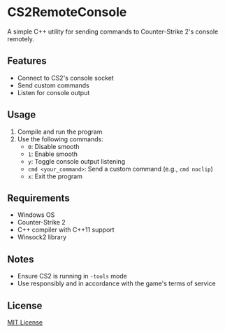 ﻿# CS2RemoteConsole

A simple C++ utility for sending commands to Counter-Strike 2's console remotely.

## Features

- Connect to CS2's console socket
- Send custom commands
- Listen for console output

## Usage

1. Compile and run the program
2. Use the following commands:
    - `0`: Disable smooth
    - `1`: Enable smooth
    - `y`: Toggle console output listening
    - `cmd <your_command>`: Send a custom command (e.g., `cmd noclip`)
    - `x`: Exit the program

## Requirements

- Windows OS
- Counter-Strike 2
- C++ compiler with C++11 support
- Winsock2 library

## Notes

- Ensure CS2 is running in `-tools` mode
- Use responsibly and in accordance with the game's terms of service

## License

[MIT License](LICENSE)